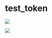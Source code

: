 # test_token

<a href="https://codeclimate.com/github/stanislavglazko/test_token/maintainability"><img src="https://api.codeclimate.com/v1/badges/b7b30af125ffdfe678d1/maintainability" /></a>

<a href="https://codeclimate.com/github/stanislavglazko/test_token/test_coverage"><img src="https://api.codeclimate.com/v1/badges/b7b30af125ffdfe678d1/test_coverage" /></a>
